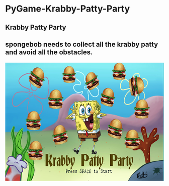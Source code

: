 # PyGame-Krabby-Patty-Party
<h2>Krabby Patty Party<h2>
<p>spongebob needs to collect all the krabby patty and avoid all the obstacles.</p>
<img src="https://github.com/tho2015/PyGame-Krabby-Patty-Party/blob/master/capture1.PNG">
